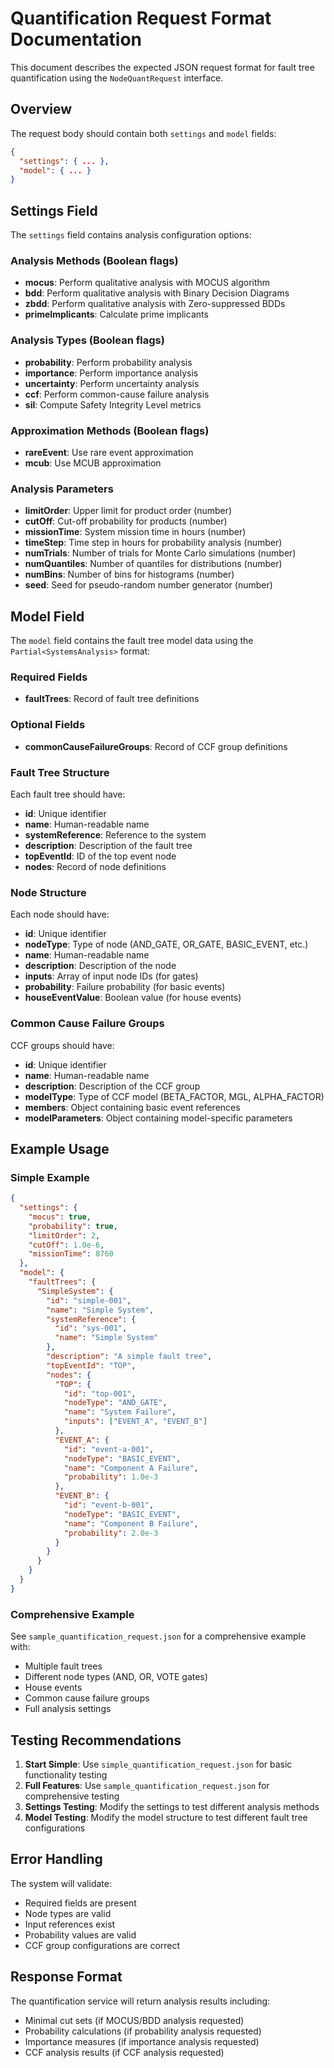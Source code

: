 # Quantification Request Format Documentation

This document describes the expected JSON request format for fault tree quantification using the `NodeQuantRequest` interface.

## Overview

The request body should contain both `settings` and `model` fields:

```json
{
  "settings": { ... },
  "model": { ... }
}
```

## Settings Field

The `settings` field contains analysis configuration options:

### Analysis Methods (Boolean flags)
- **mocus**: Perform qualitative analysis with MOCUS algorithm
- **bdd**: Perform qualitative analysis with Binary Decision Diagrams
- **zbdd**: Perform qualitative analysis with Zero-suppressed BDDs
- **primeImplicants**: Calculate prime implicants

### Analysis Types (Boolean flags)
- **probability**: Perform probability analysis
- **importance**: Perform importance analysis
- **uncertainty**: Perform uncertainty analysis
- **ccf**: Perform common-cause failure analysis
- **sil**: Compute Safety Integrity Level metrics

### Approximation Methods (Boolean flags)
- **rareEvent**: Use rare event approximation
- **mcub**: Use MCUB approximation

### Analysis Parameters
- **limitOrder**: Upper limit for product order (number)
- **cutOff**: Cut-off probability for products (number)
- **missionTime**: System mission time in hours (number)
- **timeStep**: Time step in hours for probability analysis (number)
- **numTrials**: Number of trials for Monte Carlo simulations (number)
- **numQuantiles**: Number of quantiles for distributions (number)
- **numBins**: Number of bins for histograms (number)
- **seed**: Seed for pseudo-random number generator (number)

## Model Field

The `model` field contains the fault tree model data using the `Partial<SystemsAnalysis>` format:

### Required Fields
- **faultTrees**: Record of fault tree definitions

### Optional Fields
- **commonCauseFailureGroups**: Record of CCF group definitions

### Fault Tree Structure
Each fault tree should have:
- **id**: Unique identifier
- **name**: Human-readable name
- **systemReference**: Reference to the system
- **description**: Description of the fault tree
- **topEventId**: ID of the top event node
- **nodes**: Record of node definitions

### Node Structure
Each node should have:
- **id**: Unique identifier
- **nodeType**: Type of node (AND_GATE, OR_GATE, BASIC_EVENT, etc.)
- **name**: Human-readable name
- **description**: Description of the node
- **inputs**: Array of input node IDs (for gates)
- **probability**: Failure probability (for basic events)
- **houseEventValue**: Boolean value (for house events)

### Common Cause Failure Groups
CCF groups should have:
- **id**: Unique identifier
- **name**: Human-readable name
- **description**: Description of the CCF group
- **modelType**: Type of CCF model (BETA_FACTOR, MGL, ALPHA_FACTOR)
- **members**: Object containing basic event references
- **modelParameters**: Object containing model-specific parameters

## Example Usage

### Simple Example
```json
{
  "settings": {
    "mocus": true,
    "probability": true,
    "limitOrder": 2,
    "cutOff": 1.0e-6,
    "missionTime": 8760
  },
  "model": {
    "faultTrees": {
      "SimpleSystem": {
        "id": "simple-001",
        "name": "Simple System",
        "systemReference": {
          "id": "sys-001",
          "name": "Simple System"
        },
        "description": "A simple fault tree",
        "topEventId": "TOP",
        "nodes": {
          "TOP": {
            "id": "top-001",
            "nodeType": "AND_GATE",
            "name": "System Failure",
            "inputs": ["EVENT_A", "EVENT_B"]
          },
          "EVENT_A": {
            "id": "event-a-001",
            "nodeType": "BASIC_EVENT",
            "name": "Component A Failure",
            "probability": 1.0e-3
          },
          "EVENT_B": {
            "id": "event-b-001",
            "nodeType": "BASIC_EVENT",
            "name": "Component B Failure",
            "probability": 2.0e-3
          }
        }
      }
    }
  }
}
```

### Comprehensive Example
See `sample_quantification_request.json` for a comprehensive example with:
- Multiple fault trees
- Different node types (AND, OR, VOTE gates)
- House events
- Common cause failure groups
- Full analysis settings

## Testing Recommendations

1. **Start Simple**: Use `simple_quantification_request.json` for basic functionality testing
2. **Full Features**: Use `sample_quantification_request.json` for comprehensive testing
3. **Settings Testing**: Modify the settings to test different analysis methods
4. **Model Testing**: Modify the model structure to test different fault tree configurations

## Error Handling

The system will validate:
- Required fields are present
- Node types are valid
- Input references exist
- Probability values are valid
- CCF group configurations are correct

## Response Format

The quantification service will return analysis results including:
- Minimal cut sets (if MOCUS/BDD analysis requested)
- Probability calculations (if probability analysis requested)
- Importance measures (if importance analysis requested)
- CCF analysis results (if CCF analysis requested) 
